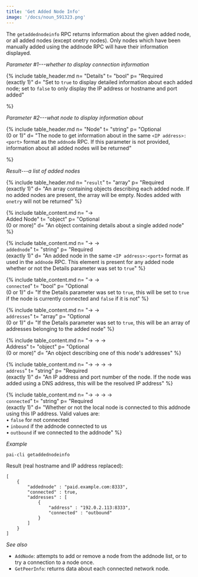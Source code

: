 ```yaml
---
title: 'Get Added Node Info'
image: '/docs/noun_591323.png'
---
```


The `getaddednodeinfo` RPC returns information about the given added node, or all added nodes (except onetry nodes). Only nodes which have been manually added using the addnode RPC will have their information displayed.

*Parameter #1---whether to display connection information*

{% include table_header.md
  n= "Details"
  t= "bool"
  p= "Required<br>(exactly 1)"
  d= "Set to `true` to display detailed information about each added node; set to `false` to only display the IP address or hostname and port added"

%}

*Parameter #2---what node to display information about*

{% include table_header.md
  n= "Node"
  t= "string"
  p= "Optional<br>(0 or 1)"
  d= "The node to get information about in the same `<IP address>:<port>` format as the `addnode` RPC.  If this parameter is not provided, information about all added nodes will be returned"

%}

*Result---a list of added nodes*

{% include table_header.md
  n= "`result`"
  t= "array"
  p= "Required<br>(exactly 1)"
  d= "An array containing objects describing each added node.  If no added nodes are present, the array will be empty.  Nodes added with `onetry` will not be returned"
%}

{% include table_content.md
  n= "→<br>Added Node"
  t= "object"
  p= "Optional<br>(0 or more)"
  d= "An object containing details about a single added node"
%}

{% include table_content.md
  n= "→ →<br>`addednode`"
  t= "string"
  p= "Required<br>(exactly 1)"
  d= "An added node in the same `<IP address>:<port>` format as used in the `addnode` RPC.  This element is present for any added node whether or not the Details parameter was set to `true`"
%}

{% include table_content.md
  n= "→ →<br>`connected`"
  t= "bool"
  p= "Optional<br>(0 or 1)"
  d= "If the Details parameter was set to `true`, this will be set to `true` if the node is currently connected and `false` if it is not"
%}

{% include table_content.md
  n= "→ →<br>`addresses`"
  t= "array"
  p= "Optional<br>(0 or 1)"
  d= "If the Details parameter was set to `true`, this will be an array of addresses belonging to the added node"
%}

{% include table_content.md
  n= "→ → →<br>Address"
  t= "object"
  p= "Optional<br>(0 or more)"
  d= "An object describing one of this node's addresses"
%}

{% include table_content.md
  n= "→ → → →<br>`address`"
  t= "string"
  p= "Required<br>(exactly 1)"
  d= "An IP address and port number of the node.  If the node was added using a DNS address, this will be the resolved IP address"
%}

{% include table_content.md
  n= "→ → → →<br>`connected`"
  t= "string"
  p= "Required<br>(exactly 1)"
  d= "Whether or not the local node is connected to this addnode using this IP address.  Valid values are:<br>• `false` for not connected<br>• `inbound` if the addnode connected to us<br>• `outbound` if we connected to the addnode"
%}

*Example*

```
pai-cli getaddednodeinfo
```

Result (real hostname and IP address replaced):

```
[
    {
        "addednode" : "paid.example.com:8333",
        "connected" : true,
        "addresses" : [
            {
                "address" : "192.0.2.113:8333",
                "connected" : "outbound"
            }
        ]
    }
]
```

*See also*

* `AddNode`: attempts to add or remove a node from the addnode list, or to try a connection to a node once.
* `GetPeerInfo`: returns data about each connected network node.
